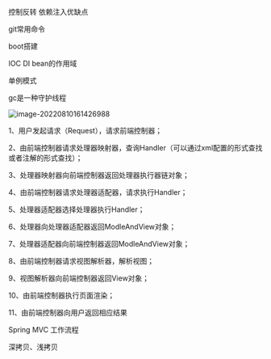 控制反转 依赖注入优缺点

git常用命令

boot搭建

IOC DI  bean的作用域

单例模式

gc是一种守护线程

![image-20220810161426988](C:\Users\Admin\AppData\Roaming\Typora\typora-user-images\image-20220810161426988.png)

1、用户发起请求（Request），请求前端控制器；

2、由前端控制器请求处理器映射器，查询Handler（可以通过xml配置的形式查找或者注解的形式查找）；

3、处理器映射器向前端控制器返回处理器执行器链对象；

4、由前端控制器请求处理器适配器，请求执行Handler；

5、处理器适配器选择处理器执行Handler；

6、处理器向处理器适配器返回ModleAndView对象；

7、处理器适配器向前端控制器返回ModleAndView对象；

8、由前端控制器请求视图解析器，解析视图；

9、视图解析器向前端控制器返回View对象；

10、由前端控制器执行页面渲染；

11、由前端控制器向用户返回相应结果



Spring MVC 工作流程

深拷贝、浅拷贝
